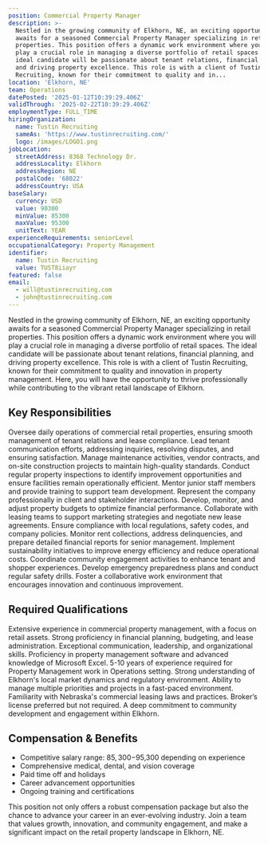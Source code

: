 ```yaml
---
position: Commercial Property Manager
description: >-
  Nestled in the growing community of Elkhorn, NE, an exciting opportunity
  awaits for a seasoned Commercial Property Manager specializing in retail
  properties. This position offers a dynamic work environment where you will
  play a crucial role in managing a diverse portfolio of retail spaces. The
  ideal candidate will be passionate about tenant relations, financial planning,
  and driving property excellence. This role is with a client of Tustin
  Recruiting, known for their commitment to quality and in...
location: 'Elkhorn, NE'
team: Operations
datePosted: '2025-01-12T10:39:29.406Z'
validThrough: '2025-02-22T10:39:29.406Z'
employmentType: FULL_TIME
hiringOrganization:
  name: Tustin Recruiting
  sameAs: 'https://www.tustinrecruiting.com/'
  logo: /images/LOGO1.png
jobLocation:
  streetAddress: 8368 Technology Dr.
  addressLocality: Elkhorn
  addressRegion: NE
  postalCode: '68022'
  addressCountry: USA
baseSalary:
  currency: USD
  value: 90300
  minValue: 85300
  maxValue: 95300
  unitText: YEAR
experienceRequirements: seniorLevel
occupationalCategory: Property Management
identifier:
  name: Tustin Recruiting
  value: TUST8iiayr
featured: false
email:
  - will@tustinrecruiting.com
  - john@tustinrecruiting.com
---
```




Nestled in the growing community of Elkhorn, NE, an exciting opportunity awaits for a seasoned Commercial Property Manager specializing in retail properties. This position offers a dynamic work environment where you will play a crucial role in managing a diverse portfolio of retail spaces. The ideal candidate will be passionate about tenant relations, financial planning, and driving property excellence. This role is with a client of Tustin Recruiting, known for their commitment to quality and innovation in property management. Here, you will have the opportunity to thrive professionally while contributing to the vibrant retail landscape of Elkhorn.

## Key Responsibilities

Oversee daily operations of commercial retail properties, ensuring smooth management of tenant relations and lease compliance. Lead tenant communication efforts, addressing inquiries, resolving disputes, and ensuring satisfaction. Manage maintenance activities, vendor contracts, and on-site construction projects to maintain high-quality standards. Conduct regular property inspections to identify improvement opportunities and ensure facilities remain operationally efficient. Mentor junior staff members and provide training to support team development. Represent the company professionally in client and stakeholder interactions. Develop, monitor, and adjust property budgets to optimize financial performance. Collaborate with leasing teams to support marketing strategies and negotiate new lease agreements. Ensure compliance with local regulations, safety codes, and company policies. Monitor rent collections, address delinquencies, and prepare detailed financial reports for senior management. Implement sustainability initiatives to improve energy efficiency and reduce operational costs. Coordinate community engagement activities to enhance tenant and shopper experiences. Develop emergency preparedness plans and conduct regular safety drills. Foster a collaborative work environment that encourages innovation and continuous improvement.

## Required Qualifications

Extensive experience in commercial property management, with a focus on retail assets. Strong proficiency in financial planning, budgeting, and lease administration. Exceptional communication, leadership, and organizational skills. Proficiency in property management software and advanced knowledge of Microsoft Excel. 5-10 years of experience required for Property Management work in Operations setting. Strong understanding of Elkhorn's local market dynamics and regulatory environment. Ability to manage multiple priorities and projects in a fast-paced environment. Familiarity with Nebraska's commercial leasing laws and practices. Broker’s license preferred but not required. A deep commitment to community development and engagement within Elkhorn.

## Compensation & Benefits

- Competitive salary range: $85,300-$95,300 depending on experience
- Comprehensive medical, dental, and vision coverage
- Paid time off and holidays
- Career advancement opportunities
- Ongoing training and certifications

This position not only offers a robust compensation package but also the chance to advance your career in an ever-evolving industry. Join a team that values growth, innovation, and community engagement, and make a significant impact on the retail property landscape in Elkhorn, NE.